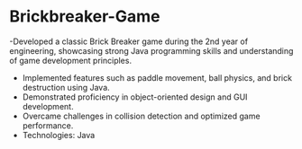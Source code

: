 # Brickbreaker-Game
 -Developed a classic Brick Breaker game during the 2nd year of engineering, showcasing strong Java programming skills and understanding of game development principles.
- Implemented features such as paddle movement, ball physics, and brick destruction using Java.
- Demonstrated proficiency in object-oriented design and GUI development.
- Overcame challenges in collision detection and optimized game performance.
- Technologies: Java
